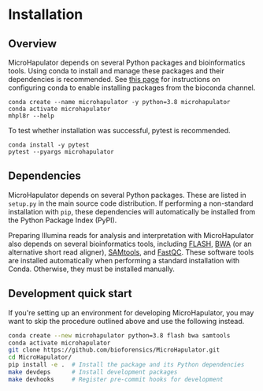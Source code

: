# Installation

## Overview

MicroHapulator depends on several Python packages and bioinformatics tools.
Using conda to install and manage these packages and their dependencies is recommended.
See [this page](https://bioconda.github.io/user/install.html#set-up-channels) for instructions on configuring conda to enable installing packages from the bioconda channel.

```
conda create --name microhapulator -y python=3.8 microhapulator
conda activate microhapulator
mhpl8r --help
```

To test whether installation was successful, pytest is recommended.

```
conda install -y pytest
pytest --pyargs microhapulator
```


## Dependencies

MicroHapulator depends on several Python packages.
These are listed in `setup.py` in the main source code distribution.
If performing a non-standard installation with `pip`, these dependencies will automatically be installed from the Python Package Index (PyPI).

Preparing Illumina reads for analysis and interpretation with MicroHapulator also depends on several bioinformatics tools, including [FLASH](https://ccb.jhu.edu/software/FLASH/), [BWA](http://bio-bwa.sourceforge.net/) (or an alternative short read aligner), [SAMtools](http://www.htslib.org/), and [FastQC](https://www.bioinformatics.babraham.ac.uk/projects/fastqc/).
These software tools are installed automatically when performing a standard installation with Conda.
Otherwise, they must be installed manually.


## Development quick start

If you're setting up an environment for developing MicroHapulator, you may want to skip the procedure outlined above and use the following instead.

```bash
conda create --new microhapulator python=3.8 flash bwa samtools
conda activate microhapulator
git clone https://github.com/bioforensics/MicroHapulator.git
cd MicroHapulator/
pip install -e .  # Install the package and its Python dependencies
make devdeps      # Install development packages
make devhooks     # Register pre-commit hooks for development
```
